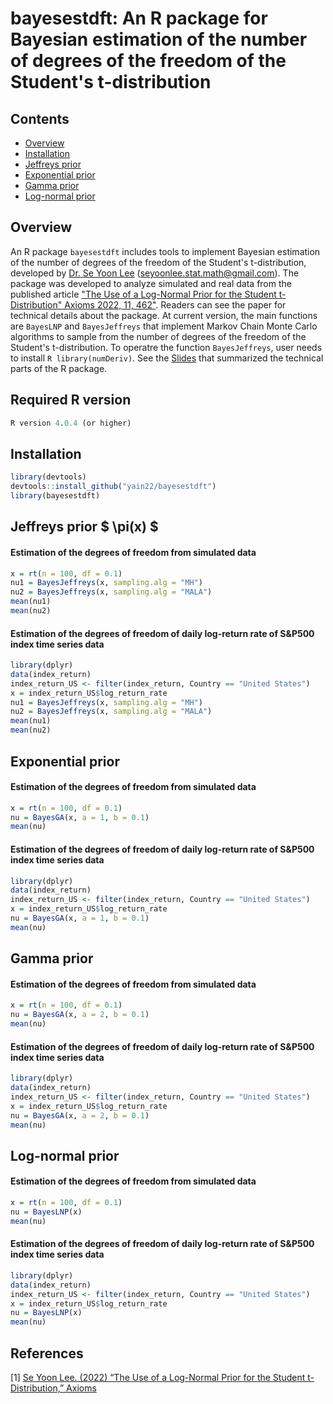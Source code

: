 # bayesestdft: An R package for Bayesian estimation of the number of degrees of the freedom of the Student's t-distribution

## Contents
* [Overview](#overview)
* [Installation](#installation)
* [Jeffreys prior](#jeffreys-prior)
* [Exponential prior](#exponential-prior)
* [Gamma prior](#gamma-prior)
* [Log-normal prior](#log-normal-prior)


## Overview
An R package `bayesestdft` includes tools to implement Bayesian estimation of the number of degrees of the freedom of the Student's t-distribution, developed by [Dr. Se Yoon Lee](https://sites.google.com/view/seyoonlee) (seyoonlee.stat.math@gmail.com). The package was developed to analyze simulated and real data from the published article ["The Use of a Log-Normal Prior for the Student t-Distribution" Axioms 2022, 11, 462"](https://www.mdpi.com/2075-1680/11/9/462). Readers can see the paper for technical details about the package. At current version, the main functions are `BayesLNP` and `BayesJeffreys` that implement Markov Chain Monte Carlo algorithms to sample from the number of degrees of the freedom of the Student's t-distribution. To operatre the function `BayesJeffreys`, user needs to install `R library(numDeriv)`. See the [Slides](https://github.com/yain22/bayesestdft/blob/master/doc/Explaining%20R%20Package%20bayesestdft.pdf) that summarized the technical parts of the R package.

## Required R version
```r
R version 4.0.4 (or higher)
```

## Installation

```r
library(devtools)
devtools::install_github("yain22/bayesestdft")
library(bayesestdft)
```

## Jeffreys prior $ \pi(x) $


#### Estimation of the degrees of freedom from simulated data

```r
x = rt(n = 100, df = 0.1)
nu1 = BayesJeffreys(x, sampling.alg = "MH")
nu2 = BayesJeffreys(x, sampling.alg = "MALA")
mean(nu1)
mean(nu2)
```

#### Estimation of the degrees of freedom of daily log-return rate of S&P500 index time series data 

```r
library(dplyr)
data(index_return)
index_return_US <- filter(index_return, Country == "United States")
x = index_return_US$log_return_rate
nu1 = BayesJeffreys(x, sampling.alg = "MH")
nu2 = BayesJeffreys(x, sampling.alg = "MALA")
mean(nu1)
mean(nu2)
```

## Exponential prior

#### Estimation of the degrees of freedom from simulated data

```r
x = rt(n = 100, df = 0.1)
nu = BayesGA(x, a = 1, b = 0.1)
mean(nu)
```
#### Estimation of the degrees of freedom of daily log-return rate of S&P500 index time series data 

```r
library(dplyr)
data(index_return)
index_return_US <- filter(index_return, Country == "United States")
x = index_return_US$log_return_rate
nu = BayesGA(x, a = 1, b = 0.1)
mean(nu)
```

## Gamma prior

#### Estimation of the degrees of freedom from simulated data

```r
x = rt(n = 100, df = 0.1)
nu = BayesGA(x, a = 2, b = 0.1)
mean(nu)
```
#### Estimation of the degrees of freedom of daily log-return rate of S&P500 index time series data 

```r
library(dplyr)
data(index_return)
index_return_US <- filter(index_return, Country == "United States")
x = index_return_US$log_return_rate
nu = BayesGA(x, a = 2, b = 0.1)
mean(nu)
```


## Log-normal prior

#### Estimation of the degrees of freedom from simulated data

```r
x = rt(n = 100, df = 0.1)
nu = BayesLNP(x)
mean(nu)
```
#### Estimation of the degrees of freedom of daily log-return rate of S&P500 index time series data 

```r
library(dplyr)
data(index_return)
index_return_US <- filter(index_return, Country == "United States")
x = index_return_US$log_return_rate
nu = BayesLNP(x)
mean(nu)
```

## References

[1] [Se Yoon Lee. (2022) “The Use of a Log-Normal Prior for the Student t-Distribution,” Axioms](https://www.mdpi.com/2075-1680/11/9/462)
